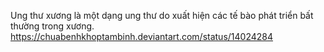 Ung thư xương là một dạng ung thư do xuất hiện các tế bào phát triển bất thường trong xương.
https://chuabenhkhoptambinh.deviantart.com/status/14024284
